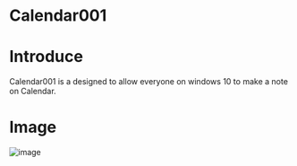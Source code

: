 # Calendar001
# Introduce
Calendar001 is a designed to allow everyone on windows 10 to make a note on Calendar.

# Image
![image](https://user-images.githubusercontent.com/33099818/87872815-b9872100-c9f6-11ea-9851-f710ea317e65.png)
